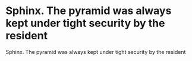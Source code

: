 # Sphinx. The pyramid was always kept under tight security by the resident

Sphinx. The pyramid was always kept under tight security by the resident